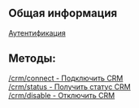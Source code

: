 
## Общая информация
[Аутентификация](authentication.md)

## Методы:
[/crm/connect - Подключить CRM](crm_connect.md)\
[/crm/status - Получить статус CRM](crm_status.md)\
[/crm/disable - Отключить CRM](crm_disable.md)
